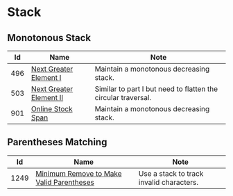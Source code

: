 # Stack

## Monotonous Stack
| Id      | Name                                        | Note               |
|---------|---------------------------------------------|--------------------|
| 496     |  <a href="https://github.com/ZSShen/Hacking-Tech-Interview/blob/main/AlgorithmDesign/src/496_Next_Greater_Element_I.cpp" target="_blank">Next Greater Element I</a>| Maintain a monotonous decreasing stack. |
| 503     |  <a href="https://github.com/ZSShen/Hacking-Tech-Interview/blob/main/AlgorithmDesign/src/503_Next_Greater_Element_II.cpp" target="_blank">Next Greater Element II</a>| Similar to part I but need to flatten the circular traversal. |
| 901     |  <a href="https://github.com/ZSShen/Hacking-Tech-Interview/blob/main/AlgorithmDesign/src/901_Online_Stock_Span.cpp" target="_blank">Online Stock Span</a>| Maintain a monotonous decreasing stack. |


## Parentheses Matching
| Id      | Name                                        | Note               |
|---------|---------------------------------------------|--------------------|
| 1249     |  <a href="https://github.com/ZSShen/Hacking-Tech-Interview/blob/main/AlgorithmDesign/src/1249_Minimum_Remove_to_Make_Valid_Parentheses.cpp" target="_blank">Minimum Remove to Make Valid Parentheses</a>| Use a stack to track invalid characters. |
